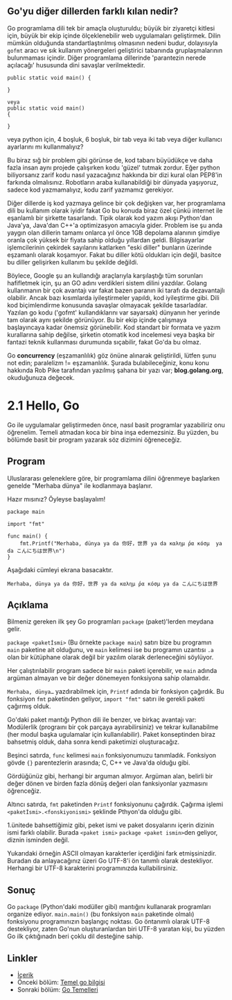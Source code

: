 ## Go'yu diğer dillerden farklı kılan nedir?

Go programlama dili tek bir amaçla oluşturuldu; büyük bir ziyaretçi kitlesi için, büyük bir ekip içinde ölçeklenebilir web uygulamaları geliştirmek. Dilin mümkün olduğunda standartlaştırılmış olmasının nedeni budur, dolayısıyla `gofmt` aracı ve sık kullanım yönergeleri geliştirici tabanında gruplaşmalarının bulunmaması içindir. Diğer programlama dillerinde 'parantezin nerede açılacağı' hususunda dini savaşlar verilmektedir.

    public static void main() {

    }
    
    veya  
    public static void main() 
    {

    }
veya python için, 4 boşluk, 6 boşluk, bir tab veya iki tab veya diğer kullanıcı ayarlarını mı kullanmalıyız?

Bu biraz sığ bir problem gibi görünse de, kod tabanı büyüdükçe ve daha fazla insan aynı projede çalışırken kodu 'güzel' tutmak zordur. Eğer python biliyorsanız zarif kodu nasıl yazacağınız hakkında bir dizi kural olan PEP8'in farkında olmalısınız. Robotların araba kullanabildiği bir dünyada yaşıyoruz, sadece kod yazmamalıyız, kodu zarif yazmamız gerekiyor.

Diğer dillerde iş kod yazmaya gelince bir çok değişken var, her programlama dili bu kullanım olarak iyidir fakat Go bu konuda biraz özel çünkü internet ile eşanlamlı bir şirkette tasarlandı. Tipik olarak kod yazım akışı Python'dan Java'ya, Java'dan C++'a optimizasyon amacıyla gider. Problem ise şu anda yaygın olan dillerin tamamı onlarca yıl önce 1GB depolama alanının şimdiye oranla çok yüksek bir fiyata sahip olduğu yıllardan geldi. Bilgisayarlar işlemcilerinin çekirdek sayılarını katlarken "eski diller" bunların üzerinde eşzamanlı olarak koşamıyor. Fakat bu diller kötü oldukları için değil, basitce bu diller gelişirken kullanım bu şekilde değildi.

Böylece, Google şu an kullandığı araçlarıyla karşılaştığı tüm sorunları hafifletmek için, şu an GO adını verdikleri sistem dilini yazdılar. Golang kullanmanın bir çok avantajı var fakat bazen paranın iki tarafı da dezavantajlı olabilir. Ancak bazı kısımlarda iyileştirmeler yapıldı, kod iyileştirme gibi. Dili kod biçimlendirme konusunda savaşlar olmayacak şekilde tasarladılar. Yazılan go kodu ('gofmt' kullandıklarını var sayarsak) dünyanın her yerinde tam olarak aynı şekilde görünüyor. Bu bir ekip içinde çalışmaya başlayıncaya kadar önemsiz görünebilir. Kod standart bir formata ve yazım kurallarına sahip değilse, şirketin otomatik kod incelemesi veya başka bir fantazi teknik kullanması durumunda sıçabilir, fakat Go'da bu olmaz.

Go **concurrency** (eşzamanlılık) göz önüne alınarak geliştirildi, lütfen şunu not edin; paralelizm != eşzamanlılık. Şurada bulabileceğiniz, konu konu hakkında Rob Pike tarafından yazılmış şahana bir yazı var; **blog.golang.org**, okuduğunuza değecek.

# 2.1 Hello, Go

Go ile uygulamalar geliştirmeden önce, nasıl basit programlar yazabiliriz onu öğrenelim. Temeli atmadan koca bir bina inşa edemezsiniz. Bu yüzden, bu bölümde basit bir program yazarak söz dizimini öğreneceğiz.

## Program

Uluslararası geleneklere göre, bir programlama dilini öğrenmeye başlarken genelde "Merhaba dünya" ile kodlanmaya başlanır.

Hazır mısınız? Öyleyse başlayalım!

	package main
	
	import "fmt"
	
	func main() {
		fmt.Printf("Merhaba, dünya ya da 你好，世界 ya da καλημ ́ρα κóσμ  ya da こんにちは世界\n")
	}
	
Aşağıdaki cümleyi ekrana basacaktır.

	Merhaba, dünya ya da 你好，世界 ya da καλημ ́ρα κóσμ ya da こんにちは世界
	
## Açıklama

Bilmeniz gereken ilk şey Go programları `package` (paket)'lerden meydana gelir.

`package <paketİsmi>` (Bu örnekte `package main`) satırı bize bu programın  `main` paketine ait olduğunu, ve `main` kelimesi ise bu programın uzantısı `.a` olan  bir kütüphane olarak değil bir yazılım olarak derleneceğini söylüyor.

Her çalıştırılabilir program sadece bir  `main` paketi içerebilir, ve `main` adında argüman almayan ve bir değer dönemeyen fonksiyona sahip olamalıdır.

`Merhaba, dünya…` yazdırabilmek için, `Printf` adında bir fonksiyon çağırdık. Bu fonksiyon `fmt` paketinden geliyor, `import "fmt"` satırı ile gerekli paketi çağırmış olduk.

Go'daki paket mantığı Python dili ile benzer, ve birkaç avantajı var: Modülerlik (prograını bir çok parçaya ayırabilirsiniz) ve tekrar kullanabilme (her modul başka ugulamalar için kullanılabilir). Paket konseptinden biraz bahsetmiş olduk, daha sonra kendi paketimizi oluşturacağız.

Beşinci satırda, `func` kelimesi `main` fonksiyonumuzu tanımladık. Fonksiyon gövde `{}` parentezlerin arasında; C, C++ ve  Java'da olduğu gibi.

Gördüğünüz gibi, herhangi bir arguman almıyor. Argüman alan, belirli bir değer dönen ve birden fazla dönüş değeri olan fanksiyonlar yazmasını öğrenceğiz.

Altıncı satırda, `fmt` paketinden `Printf` fonksiyonunu çağırdık. Çağırma işlemi `<paketİsmi>.<fonskiyonismi>` şeklinde Pthyon'da olduğu gibi.

1.ünitede bahsettiğimiz gibi, peket ismi  ve  paket dosyalarını içerin dizinin ismi farklı olabilir. Burada `<paket ismi>` `package <paket ismin>`den geliyor, diznin isminden değil.

Yukarıdaki örneğin ASCII olmayan karakterler içerdiğini fark etmişsinizdir. Buradan da anlayacağınız üzeri Go UTF-8'i ön tanımlı olarak destekliyor. Herhangi bir  UTF-8 karakterini programınızda kullabilirsiniz. 

## Sonuç

Go `package` (Python'daki modüller gibi) mantığını kullanarak programları organize ediyor. `main.main()` (bu fonksiyon `main` paketinde olmalı) fonksiyonu programınızın başlangıç noktası. Go öntanımlı olarak UTF-8 destekliyor, zaten Go'nun oluşturanlardan biri UTF-8 yaratan kişi, bu yüzden Go ilk çıktığınadn beri çoklu dil desteğine sahip.

## Linkler

- [İçerik](preface.md)
- Önceki bölüm: [Temel go bilgisi](02.0.md)
- Sonraki bölüm: [Go Temelleri](02.2.md)
